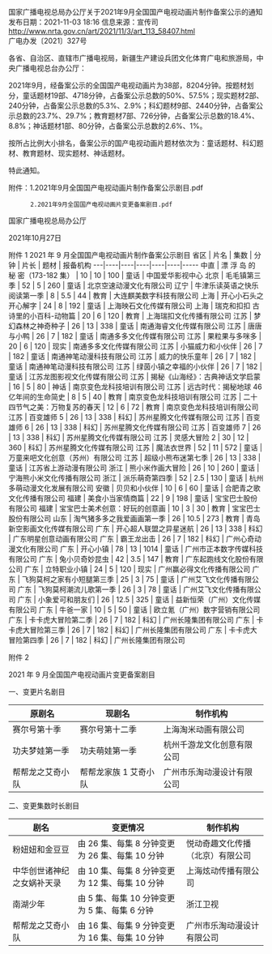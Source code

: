 
国家广播电视总局办公厅关于2021年9月全国国产电视动画片制作备案公示的通知
发布日期：2021-11-03 18:16 	信息来源：宣传司 	 
http://www.nrta.gov.cn/art/2021/11/3/art_113_58407.html  
广电办发〔2021〕327号


各省、自治区、直辖市广播电视局，新疆生产建设兵团文化体育广电和旅游局，中央广播电视总台办公厅：

2021年9月，经备案公示的全国国产电视动画片为38部，8204分钟。按题材划分，童话题材19部、4718分钟，占备案公示总数的50%、57.5%；现实题材2部、240分钟，占备案公示总数的5.3%、2.9%；科幻题材9部、2440分钟，占备案公示总数的23.7%、29.7%；教育题材7部、726分钟，占备案公示总数的18.4%、8.8%；神话题材1部、80分钟，占备案公示总数的2.6%、1%。

按所占比例大小排名，备案公示的国产电视动画片题材依次为：童话题材、科幻题材、教育题材、现实题材、神话题材。

特此通知。


附件：1.2021年9月全国国产电视动画片制作备案公示剧目.pdf

          2.2021年9月全国国产电视动画片变更备案剧目.pdf



国家广播电视总局办公厅        

2021年10月27日            







附件 1
2021 年 9 月全国国产电视动画片制作备案公示剧目
省区 | 片名 | 集数 | 分钟 | 片长 | 题材 | 报备机构
---|----|----|----|----|----|-----
中直 | 漂 浮 岛 的 秘 密（173-182 集） | 10 | 10 | 100 | 童话 | 中国爱华影视中心
北京 | 毛毛镇第三季 | 52 | 5 | 260 | 童话 | 北京空速动漫文化有限公司
辽宁 | 牛津乐读英语之快乐阅读第一季 | 8 | 5.5 | 44 | 教育 | 大连麒美数字科技有限公司
上海 | 开心小石头之开心解字 | 24 | 8 | 192 | 童话 | 上海映石文化传媒有限公司
上海 | 瑞克和扣扣 古诗里的小百科-动物篇 | 20 | 6 | 120 | 教育 | 上海瑞扣文化传播有限公司
江苏 | 梦幻森林之神奇种子 | 26 | 13 | 338 | 童话 | 南通海睿文化传媒有限公司
江苏 | 唐唐与小鸭 | 26 | 7 | 182 | 童话 | 南通多多文化传媒有限公司
江苏 | 果粒果与多咪多 | 20 | 6 | 120 | 现实 | 南通多多文化传媒有限公司
江苏 | 小猫威力和小伙伴 | 26 | 7 | 182 | 童话 | 南通神笔动漫科技有限公司
江苏 | 威力的快乐童年 | 26 | 7 | 182 | 童话 | 南通神笔动漫科技有限公司
江苏 | 绿茵小镇之幸福的小伙伴 | 26 | 7 | 182 | 童话 | 江苏龙图影视文化传媒有限公司
江苏 | 揭秘《山海经》：古典神话文学启蒙 | 16 | 5 | 80 | 神话 | 南京变色龙科技培训有限公司
江苏 | 远古时代：揭秘地球 46 亿年间的生命简史 | 8 | 5 | 40 | 教育 | 南京变色龙科技培训有限公司
江苏 | 二十四节气之美：万物复苏的春天 | 12 | 6 | 72 | 教育 | 南京变色龙科技培训有限公司
江苏 | 百变雄师 5 | 26 | 13 | 338 | 科幻 | 苏州星腾文化传媒有限公司
江苏 | 百变雄师 6 | 26 | 13 | 338 | 科幻 | 苏州星腾文化传媒有限公司
江苏 | 百变雄师 7 | 26 | 13 | 338 | 科幻 | 苏州星腾文化传媒有限公司
江苏 | 灵感大冒险 2 | 30 | 12 | 360 | 科幻 | 苏州星腾文化传媒有限公司
江苏 | 魔法衣世界 | 52 | 11 | 572 | 童话 | 万童来吧文化创意（苏州）有限公司
江苏 | 超级小熊布迷第七季 | 26 | 13 | 338 | 童话 | 江苏省上游动漫有限公司
浙江 | 熊小米作画大冒险 | 26 | 10 | 260 | 童话 | 宁海熊小米文化传播有限公司
浙江 | 派乐萌奇第四季 | 52 | 2.5 | 130 | 童话 | 杭州多萌动漫文化发展有限公司
安徽 | 贝贝和小伙伴 | 10 | 6 | 60 | 童话 | 合肥青之歌文化传播有限公司
福建 | 美食小当家情商篇 | 22 | 9 | 198 | 童话 | 宝宝巴士股份有限公司
福建 | 宝宝巴士美术创意：好玩的创意画 | 10 | 3 | 30 | 教育 | 宝宝巴士股份有限公司
山东 | 淘气猪多多之我爱画画第一季 | 26 | 10.5 | 273 | 教育 | 青岛新空影画文化传媒有限公司
广东 | 开心超人联盟之异星迷航 | 26 | 13 | 338 | 科幻 | 广东明星创意动画有限公司
广东 | 霸王龙出击 | 26 | 7 | 182 | 科幻 | 广州心奇动漫文化有限公司
广东 | 开心小镇 | 78 | 13 | 1014 | 童话 | 广州市正本数字传媒科技有限公司
广东 | 兔小贝奇妙昆虫 | 42 | 3.5 | 147 | 教育 | 广东起跑线文化股份有限公司
广东 | 立特职业小镇 | 24 | 5 | 120 | 现实 | 广州赢必得文化传播有限公司
广东 | 飞狗莫柯之家有小短腿第三季 | 25 | 3 | 75 | 童话 | 广州艾飞文化传播有限公司
广东 | 飞狗莫柯潮流儿歌第一季 | 26 | 3 | 78 | 童话 | 广州艾飞文化传播有限公司
广东 | 小象爱可和朋友们 | 26 | 12.5 | 325 | 童话 | 益新恒荣（广州）文化传媒有限公司
广东 | 牛爸一家 | 10 | 5 | 50 | 童话 | 欧立氪（广州）数字营销有限公司
广东 | 卡卡虎大冒险第二季 | 26 | 7 | 182 | 科幻 | 广州长隆集团有限公司
广东 | 卡卡虎大冒险第三季 | 26 | 7 | 182 | 科幻 | 广州长隆集团有限公司
广东 | 卡卡虎大冒险第四季 | 26 | 7 | 182 | 科幻 | 广州长隆集团有限公司



附件 2

2021 年 9 月全国国产电视动画片变更备案剧目

一、变更片名剧目

原剧名 | 现剧名 | 制作机构
----|-----|-----
赛尔号第十季 | 赛尔号第十二季 | 上海淘米动画有限公司
功夫梦娃第一季 | 功夫萌娃第一季 | 杭州千游龙文化创意有限公司
帮帮龙之艾奇小队 | 帮帮龙家族 1 艾奇小队 | 广州市乐淘动漫设计有限公司

二、变更集数时长剧目

剧名 | 变更情况 | 制作机构
---|------|-----
粉妞妞和金豆豆 | 由 26 集、每集 8 分钟变更为 26 集、每集 10 分钟 | 悦动奇趣文化传播（北京）有限公司
中华创世诸神纪之女娲补天录 | 由 10 集、每集 8 分钟变更为 12 集、每集 10 分钟 | 上海炫动传播有限公司
南湖少年 | 由 5 集、每集 10 分钟变更为 5 集、每集 6 分钟 | 浙江卫视
帮帮龙之艾奇小队 | 由 16 集、每集 9 分钟变更为 16 集、每集 10 分钟 | 广州市乐淘动漫设计有限公司
